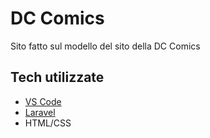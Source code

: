 # DC Comics

Sito fatto sul modello del sito della DC Comics

## Tech utilizzate

- [VS Code](https://code.visualstudio.com/)
- [Laravel](https://vuejs.org)
- HTML/CSS
